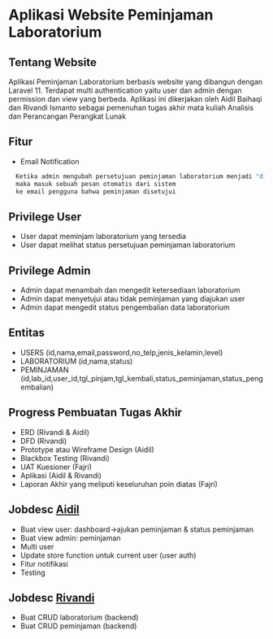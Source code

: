 # Aplikasi Website Peminjaman Laboratorium

## Tentang Website
Aplikasi Peminjaman Laboratorium berbasis website yang dibangun dengan Laravel 11. Terdapat multi authentication yaitu user dan admin dengan permission dan view yang berbeda. Aplikasi ini dikerjakan oleh Aidil Baihaqi dan Rivandi Ismanto sebagai pemenuhan tugas akhir mata kuliah Analisis dan Perancangan Perangkat Lunak

## Fitur
- Email Notification
```bash
  Ketika admin mengubah persetujuan peminjaman laboratorium menjadi "disetujui", 
  maka masuk sebuah pesan otomatis dari sistem 
  ke email pengguna bahwa peminjaman disetujui
```

## Privilege User
- User dapat meminjam laboratorium yang tersedia
- User dapat melihat status persetujuan peminjaman laboratorium

## Privilege Admin
- Admin dapat menambah dan mengedit ketersediaan laboratorium
- Admin dapat menyetujui atau tidak peminjaman yang diajukan user
- Admin dapat mengedit status pengembalian data laboratorium 

## Entitas 
- USERS (id,nama,email,password,no_telp,jenis_kelamin,level)
- LABORATORIUM (id,nama,status)
- PEMINJAMAN (id,lab_id,user_id,tgl_pinjam,tgl_kembali,status_peminjaman,status_pengembalian)

## Progress Pembuatan Tugas Akhir
- ERD (Rivandi & Aidil)
- DFD (Rivandi)
- Prototype atau Wireframe Design (Aidil)
- Blackbox Testing (Rivandi)
- UAT Kuesioner (Fajri)
- Aplikasi (Aidil & Rivandi)
- Laporan Akhir yang meliputi keseluruhan poin diatas (Fajri)

## Jobdesc [Aidil](https://github.com/aidilbaihaqi)
- Buat view user: dashboard->ajukan peminjaman & status peminjaman
- Buat view admin: peminjaman
- Multi user
- Update store function untuk current user (user auth)
- Fitur notifikasi
- Testing

## Jobdesc [Rivandi](https://github.com/Schartz0)
- Buat CRUD laboratorium (backend)
- Buat CRUD peminjaman (backend)